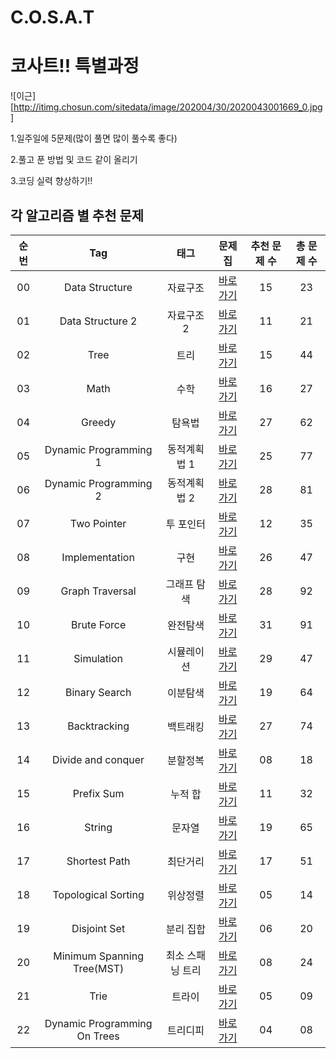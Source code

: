 # C.O.S.A.T
# 코사트!! 특별과정
![이근][http://itimg.chosun.com/sitedata/image/202004/30/2020043001669_0.jpg]

1.일주일에 5문제(많이 풀면 많이 풀수록 좋다)

2.풀고 푼 방법 및 코드 같이 올리기

3.코딩 실력 향상하기!!

## 각 알고리즘 별 추천 문제
| 순번 | Tag                          | 태그                | 문제집    | 추천 문제 수 | 총 문제 수 |
| :--: | :--------------------------: | :-----------------: | :------:  | :---------:  | :------: |
| 00 | Data Structure | 자료구조 | [바로가기](https://github.com/tony9402/baekjoon/tree/main/data_structure) | 15 | 23 |
| 01 | Data Structure 2 | 자료구조 2 | [바로가기](https://github.com/tony9402/baekjoon/tree/main/data_structure2) | 11 | 21 |
| 02 | Tree | 트리 | [바로가기](https://github.com/tony9402/baekjoon/tree/main/tree) | 15 | 44 |
| 03 | Math | 수학 | [바로가기](https://github.com/tony9402/baekjoon/tree/main/math) | 16 | 27 |
| 04 | Greedy | 탐욕법 | [바로가기](https://github.com/tony9402/baekjoon/tree/main/greedy) | 27 | 62 |
| 05 | Dynamic Programming 1 | 동적계획법 1 | [바로가기](https://github.com/tony9402/baekjoon/tree/main/dynamic_programming_1) | 25 | 77 |
| 06 | Dynamic Programming 2 | 동적계획법 2 | [바로가기](https://github.com/tony9402/baekjoon/tree/main/dynamic_programming_2) | 28 | 81 |
| 07 | Two Pointer | 투 포인터 | [바로가기](https://github.com/tony9402/baekjoon/tree/main/two_pointer) | 12 | 35 |
| 08 | Implementation | 구현 | [바로가기](https://github.com/tony9402/baekjoon/tree/main/implementation) | 26 | 47 |
| 09 | Graph Traversal | 그래프 탐색 | [바로가기](https://github.com/tony9402/baekjoon/tree/main/graph_traversal) | 28 | 92 |
| 10 | Brute Force | 완전탐색 | [바로가기](https://github.com/tony9402/baekjoon/tree/main/brute_force) | 31 | 91 |
| 11 | Simulation | 시뮬레이션 | [바로가기](https://github.com/tony9402/baekjoon/tree/main/simulation) | 29 | 47 |
| 12 | Binary Search | 이분탐색 | [바로가기](https://github.com/tony9402/baekjoon/tree/main/binary_search) | 19 | 64 |
| 13 | Backtracking | 백트래킹 | [바로가기](https://github.com/tony9402/baekjoon/tree/main/backtracking) | 27 | 74 |
| 14 | Divide and conquer | 분할정복 | [바로가기](https://github.com/tony9402/baekjoon/tree/main/divide_and_conquer) | 08 | 18 |
| 15 | Prefix Sum | 누적 합 | [바로가기](https://github.com/tony9402/baekjoon/tree/main/prefix_sum) | 11 | 32 |
| 16 | String | 문자열 | [바로가기](./string) | 19 | 65 |
| 17 | Shortest Path | 최단거리 | [바로가기](https://github.com/tony9402/baekjoon/tree/main/shortest_path) | 17 | 51 |
| 18 | Topological Sorting | 위상정렬 | [바로가기](https://github.com/tony9402/baekjoon/tree/main/topological_sorting) | 05 | 14 |
| 19 | Disjoint Set | 분리 집합 | [바로가기](./disjoint_set) | 06 | 20 |
| 20 | Minimum Spanning Tree(MST) | 최소 스패닝 트리 | [바로가기](https://github.com/tony9402/baekjoon/tree/main/minimum_spanning_tree) | 08 | 24 |
| 21 | Trie | 트라이 | [바로가기](https://github.com/tony9402/baekjoon/tree/main/trie) | 05 | 09 |
| 22 | Dynamic Programming On Trees | 트리디피 | [바로가기](https://github.com/tony9402/baekjoon/tree/main/dynamic_programming_on_trees) | 04 | 08 |
